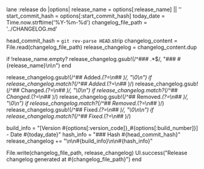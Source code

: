 
lane :release do |options|
  release_name = options[:release_name] || ''
  start_commit_hash = options[:start_commit_hash]
  today_date = Time.now.strftime('%Y-%m-%d')
  changelog_file_path = '../CHANGELOG.md'

  head_commit_hash = `git rev-parse HEAD`.strip
  changelog_content = File.read(changelog_file_path)
  release_changelog = changelog_content.dup

  if !release_name.empty?
    release_changelog.gsub!(/^### .*$/, "### #{release_name}\n\n")
  end

  release_changelog.gsub!(/^## Added.*(?=\n## )/, "\\0\n") if release_changelog.match?(/^## Added.*(?=\n## )/)
  release_changelog.gsub!(/^## Changed.*(?=\n## )/, "\\0\n") if release_changelog.match?(/^## Changed.*(?=\n## )/)
  release_changelog.gsub!(/^## Removed.*(?=\n## )/, "\\0\n") if release_changelog.match?(/^## Removed.*(?=\n## )/)
  release_changelog.gsub!(/^## Fixed.*(?=\n## )/, "\\0\n\n") if release_changelog.match?(/^## Fixed.*(?=\n## )/)

  build_info = "[Version #{options[:version_code]}_#{options[:build_number]}] - Date #{today_date}"
  hash_info = "### Hash #{head_commit_hash}"
  release_changelog += "\n\n#{build_info}\n\n#{hash_info}"

  File.write(changelog_file_path, release_changelog)
  UI.success("Release changelog generated at #{changelog_file_path}")
end
